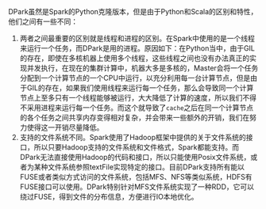 DPark虽然是Spark的Python克隆版本，但是由于Python和Scala的区别和特性，他们之间有一些不同：

1. 两者之间最重要的区别就是线程和进程的区别。在Spark中使用的是一个线程来运行一个任务，而DPark是用的进程。原因如下：在Python当中，由于GIL的存在，即使在多核机器上使用多个线程，这些线程之间也没有办法真正的实现并发执行，在现在的集群计算中，机器大多是多核的，Master会将一个任务分配到一个计算节点的一个CPU中运行，以充分利用每一台计算节点，但是由于GIL的存在，如果我们使用线程来运行每一个任务，那么会导致同一个计算节点上至多只有一个线程能够被运行，大大降低了计算的速度，所以我们不得不采用进程来运行每一个任务。而这个就导致了`cache`之后在同一个计算节点的各个任务之间共享内存变得相对复杂，并会带来一些额外的开销，我们在努力使得这一开销尽量降低。
1. 支持的文件系统不同。Spark使用了Hadoop框架中提供的关于文件系统的接口，所以只要Hadoop支持的文件系统和文件格式，Spark都能支持。而DPark无法直接使用Hadoop的代码和接口，所以只能使用Posix文件系统，或者为某种文件系统参照textFile实现特定的接口。目前DPark支持所有能以FUSE或者类似方式访问的文件系统，包括MFS、NFS等类似系统，HDFS有FUSE接口可以使用。DPark特别针对MFS文件系统实现了一种RDD，它可以绕过FUSE，得到文件的分布信息，方便进行IO本地优化。

